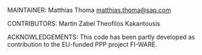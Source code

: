 MAINTAINER:
  Matthias Thoma
  matthias.thoma@sap.com

  
CONTRIBUTORS:
  Martin Zabel
  Theofilos Kakantousis
  
  
ACKNOWLEDGEMENTS:
 This code has been partly developed as contribution to the EU-funded PPP project FI-WARE.
 
  
